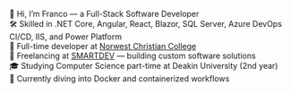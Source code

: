 👋 Hi, I’m Franco — a Full-Stack Software Developer<br/>
🛠️ Skilled in .NET Core, Angular, React, Blazor, SQL Server, Azure DevOps CI/CD, IIS, and Power Platform<br/>
👷 Full-time developer at <a href="https://www.norwest.nsw.edu.au" target="_blank" rel="noopener noreferrer">Norwest Christian College</a><br/>
💼 Freelancing at <a href="https://smartdev.com.au" target="_blank" rel="noopener noreferrer">SMARTDEV</a> — building custom software solutions<br/>
🎓 Studying Computer Science part-time at Deakin University (2nd year)<br/>
🐳 Currently diving into Docker and containerized workflows<br/>

<!---
Franco-Diaz-Licham/Franco-Diaz-Licham is a ✨ special ✨ repository because its `README.md` (this file) appears on your GitHub profile.
You can click the Preview link to take a look at your changes.
--->
